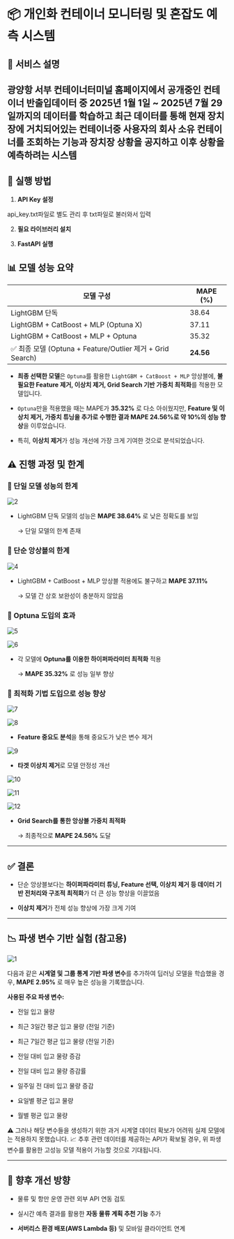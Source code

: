 # 📦 개인화 컨테이너 모니터링 및 혼잡도 예측 시스템

## 📝 서비스 설명
광양항 서부 컨테이너터미널 홈페이지에서 공개중인 컨테이너 반출입데이터 중 2025년 1월 1일 ~ 2025년 7월 29일까지의 데이터를 학습하고 최근 데이터를 통해
현재 장치장에 거치되어있는 컨테이너중 사용자의 회사 소유 컨테이너를 조회하는 기능과 장치장 상황을 공지하고 이후 상황을 예측하려는 시스템
---

## 🚀 실행 방법

1. **API Key 설정**

api_key.txt파일로 별도 관리 후 txt파일로 불러와서 입력

2. **필요 라이브러리 설치**



3. **FastAPI 실행**



## 📊 모델 성능 요약

| 모델 구성                                | MAPE (%)  |
| ------------------------------------ | --------- |
| LightGBM 단독                          | 38.64     |
| LightGBM + CatBoost + MLP (Optuna X) | 37.11     |
| LightGBM + CatBoost + MLP + Optuna | 35.32 |
| ✅ 최종 모델 (Optuna + Feature/Outlier 제거 + Grid Search) | **24.56** |

- **최종 선택한 모델**은 `Optuna`를 활용한 `LightGBM + CatBoost + MLP` 앙상블에,
**불필요한 Feature 제거, 이상치 제거, Grid Search 기반 가중치 최적화**를 적용한 모델입니다.

- `Optuna`만을 적용했을 때는 MAPE가 **35.32%** 로 다소 아쉬웠지만,
**Feature 및 이상치 제거, 가중치 튜닝을 추가로 수행한 결과 MAPE 24.56%로 약 10%의 성능 향상**을 이루었습니다.

- 특히, **이상치 제거**가 성능 개선에 가장 크게 기여한 것으로 분석되었습니다.

## ⚠️ 진행 과정 및 한계

### **🔸 단일 모델 성능의 한계**

![2](https://i.ibb.co/yBmqcqmW/2.png)

- LightGBM 단독 모델의 성능은 **MAPE 38.64%** 로 낮은 정확도를 보임

    → 단일 모델의 한계 존재

### **🔸 단순 앙상블의 한계**

![4](https://i.ibb.co/yFvYK8dy/4.png)

- LightGBM + CatBoost + MLP 앙상블 적용에도 불구하고 **MAPE 37.11%**

    → 모델 간 상호 보완성이 충분하지 않았음

### **🔸 Optuna 도입의 효과**

![5](https://i.ibb.co/RTnNQ8XN/5.png)

![6](https://i.ibb.co/60VkC6Dn/6.png)

- 각 모델에 **Optuna를 이용한 하이퍼파라미터 최적화** 적용

    → **MAPE 35.32%** 로 성능 일부 향상

### **🔸 최적화 기법 도입으로 성능 향상**

![7](https://i.ibb.co/bRgKnQ6b/7.png)

![8](https://i.ibb.co/Kzhgn5CW/8.png)

- **Feature 중요도 분석**을 통해 중요도가 낮은 변수 제거

![9](https://i.ibb.co/WvbjKj96/9.png)

- **타겟 이상치 제거**로 모델 안정성 개선

![10](https://i.ibb.co/nq30xRFV/10.png)

![11](https://i.ibb.co/XhsstSK/11.png)

![12](https://i.ibb.co/sJv444JS/12.png)

- **Grid Search를 통한 앙상블 가중치 최적화**

    → 최종적으로 **MAPE 24.56%** 도달

---

## ✅ 결론

- 단순 앙상블보다는 **하이퍼파라미터 튜닝, Feature 선택, 이상치 제거 등 데이터 기반 전처리와 구조적 최적화**가 더 큰 성능 향상을 이끌었음

- **이상치 제거**가 전체 성능 향상에 가장 크게 기여

---

## 📉 파생 변수 기반 실험 (참고용)

![1](https://i.ibb.co/27qtZvkV/1.png)

다음과 같은 **시계열 및 그룹 통계 기반 파생 변수**를 추가하여 딥러닝 모델을 학습했을 경우, **MAPE 2.95%** 로 매우 높은 성능을 기록했습니다.

**사용된 주요 파생 변수:**

- 전일 입고 물량

- 최근 3일간 평균 입고 물량 (전일 기준)

- 최근 7일간 평균 입고 물량 (전일 기준)

- 전일 대비 입고 물량 증감

- 전일 대비 입고 물량 증감률

- 일주일 전 대비 입고 물량 증감

- 요일별 평균 입고 물량

- 월별 평균 입고 물량

⚠️ 그러나 해당 변수들을 생성하기 위한 과거 시계열 데이터 확보가 어려워 실제 모델에는 적용하지 못했습니다.
📈 추후 관련 데이터를 제공하는 API가 확보될 경우, 위 파생 변수를 활용한 고성능 모델 적용이 가능할 것으로 기대됩니다.

---

## 📮 향후 개선 방향

- 물류 및 항만 운영 관련 외부 API 연동 검토

- 실시간 예측 결과를 활용한 **자동 물류 계획 추천 기능** 추가

- **서버리스 환경 배포(AWS Lambda 등)** 및 모바일 클라이언트 연계
